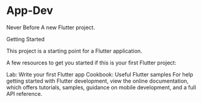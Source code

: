 # App-Dev
Never Before
A new Flutter project.

Getting Started

This project is a starting point for a Flutter application.

A few resources to get you started if this is your first Flutter project:

Lab: Write your first Flutter app
Cookbook: Useful Flutter samples
For help getting started with Flutter development, view the online documentation, which offers tutorials, samples, guidance on mobile development, and a full API reference.
